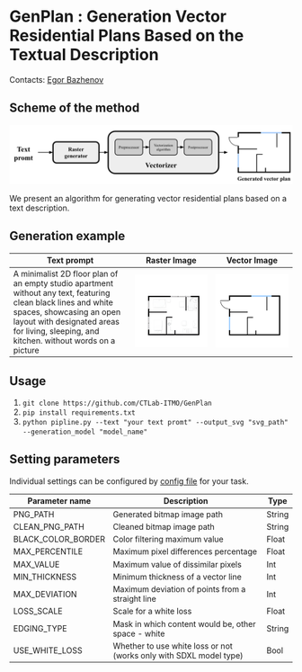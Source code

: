 # GenPlan : Generation Vector Residential Plans Based on the Textual Description

Contacts: [Egor Bazhenov](mailto:tujh.bazhenov.kbn00@mail.ru)

## Scheme of the method

![](examples/scheme.png) 

We present an algorithm for generating vector residential plans 
based on a text description.

## Generation example
| Text prompt                                                                                                                                                                                                                            | Raster Image                            | Vector Image                  |
|----------------------------------------------------------------------------------------------------------------------------------------------------------------------------------------------------------------------------------------|-----------------------------------------|-------------------------------|
| A minimalist 2D floor plan of an empty studio apartment without any text, featuring clean black lines and white spaces, showcasing an open layout with designated areas for living, sleeping, and kitchen.  without words on a picture | ![](examples/pngs/test3.png)            | ![](examples/svgs/test3.svg)  |

## Usage

1. ``git clone https://github.com/CTLab-ITMO/GenPlan``
2. ``pip install requirements.txt``
3. ``python pipline.py --text "your text promt" --output_svg "svg_path" --generation_model "model_name"``

## Setting parameters

Individual settings can be configured by [config file](config.py) for your task. 

| Parameter name     | Description                                                        | Type   |
|--------------------|--------------------------------------------------------------------|--------|
| PNG_PATH           | Generated bitmap image path                                        | String |
| CLEAN_PNG_PATH     | Cleaned bitmap image path                                          | String |
| BLACK_COLOR_BORDER | Color filtering maximum value                                      | Float  |
| MAX_PERCENTILE     | Maximum pixel differences percentage                               | Float  |
| MAX_VALUE          | Maximum value of dissimilar pixels                                 | Int    |
| MIN_THICKNESS      | Minimum thickness of a vector line                                 | Int    |
| MAX_DEVIATION      | Maximum deviation of points from a straight line                   | Int    |
| LOSS_SCALE         | Scale for a white loss                                             | Float  |
| EDGING_TYPE        | Mask in which content would be, other space - white                | String |
| USE_WHITE_LOSS     | Whether to use white loss or not (works only with SDXL model type) | Bool   |